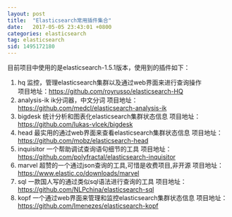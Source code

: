```yaml
---
layout: post
title:  "Elasticsearch常用插件集合"
date:   2017-05-05 23:43:01 +0800
categories: elasticsearch
tag: elasticsearch
sid: 1495172180
---
```


目前项目中使用的是elasticsearch-1.5.1版本，使用到的插件如下：
1. hq    监控，管理elasticsearch集群以及通过web界面来进行查询操作      
     项目地址：https://github.com/royrusso/elasticsearch-HQ
 2. analysis-ik     ik分词器，中文分词
     项目地址：https://github.com/medcl/elasticsearch-analysis-ik 
 3. bigdesk  统计分析和图表化elasticsearch集群状态信息
     项目地址：https://github.com/lukas-vlcek/bigdesk
 4. head  最实用的通过web界面来查看elasticsearch集群状态信息
       项目地址：https://github.com/mobz/elasticsearch-head
 5. inquisitor 一个帮助调试查询语句细节的工具
	项目地址：https://github.com/polyfractal/elasticsearch-inquisitor    
 6. marvel  超赞的一个通过json查询的工具,可惜是收费项目,非开源
      项目地址：https://www.elastic.co/downloads/marvel
 7. sql  一款国人写的通过类似sql语法进行查询的工具
   项目地址：https://github.com/NLPchina/elasticsearch-sql
 8. kopf  一个通过web界面来管理和监控elasticsearch集群状态信息
  项目地址：https://github.com/lmenezes/elasticsearch-kopf
  